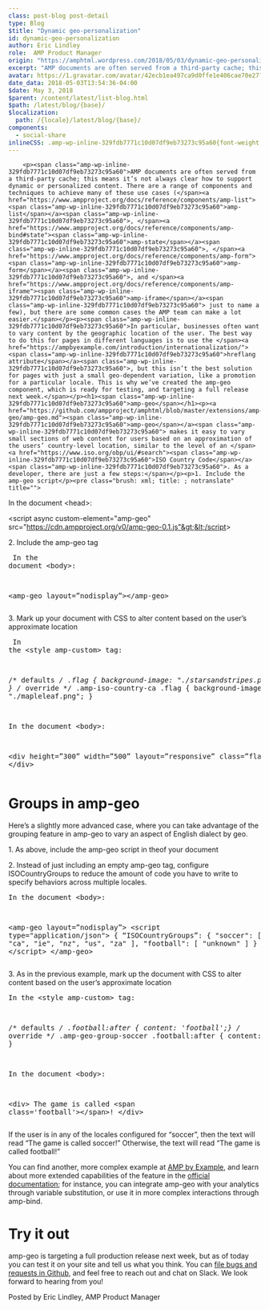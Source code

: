 ```yaml
---
class: post-blog post-detail
type: Blog
$title: "Dynamic geo-personalization"
id: dynamic-geo-personalization
author: Eric Lindley
role:  AMP Product Manager
origin: "https://amphtml.wordpress.com/2018/05/03/dynamic-geo-personalization/amp/"
excerpt: "AMP documents are often served from a third-party cache; this means it’s not always clear how to support dynamic or personalized content. There are a range of components and techniques to achieve many of these use cases (amp-list, amp-state, amp-form, and amp-iframe just to name a few), but there are some common cases the AMP [&#8230;]"
avatar: https://1.gravatar.com/avatar/42ecb1ea497ca9d0ffe1e406cae70e27?s=96&d=identicon&r=G
date_data: 2018-05-03T13:54:36-04:00
$date: May 3, 2018
$parent: /content/latest/list-blog.html
$path: /latest/blog/{base}/
$localization:
  path: /{locale}/latest/blog/{base}/
components:
  - social-share
inlineCSS: .amp-wp-inline-329fdb7771c10d07df9eb73273c95a60{font-weight:400;}
---
```


<div class="amp-wp-article-content">

		<p><span class="amp-wp-inline-329fdb7771c10d07df9eb73273c95a60">AMP documents are often served from a third-party cache; this means it’s not always clear how to support dynamic or personalized content. There are a range of components and techniques to achieve many of these use cases (</span><a href="https://www.ampproject.org/docs/reference/components/amp-list"><span class="amp-wp-inline-329fdb7771c10d07df9eb73273c95a60">amp-list</span></a><span class="amp-wp-inline-329fdb7771c10d07df9eb73273c95a60">, </span><a href="https://www.ampproject.org/docs/reference/components/amp-bind#state"><span class="amp-wp-inline-329fdb7771c10d07df9eb73273c95a60">amp-state</span></a><span class="amp-wp-inline-329fdb7771c10d07df9eb73273c95a60">, </span><a href="https://www.ampproject.org/docs/reference/components/amp-form"><span class="amp-wp-inline-329fdb7771c10d07df9eb73273c95a60">amp-form</span></a><span class="amp-wp-inline-329fdb7771c10d07df9eb73273c95a60">, and </span><a href="https://www.ampproject.org/docs/reference/components/amp-iframe"><span class="amp-wp-inline-329fdb7771c10d07df9eb73273c95a60">amp-iframe</span></a><span class="amp-wp-inline-329fdb7771c10d07df9eb73273c95a60"> just to name a few), but there are some common cases the AMP team can make a lot easier.</span></p><p><span class="amp-wp-inline-329fdb7771c10d07df9eb73273c95a60">In particular, businesses often want to vary content by the geographic location of the user. The best way to do this for pages in different languages is to use the </span><a href="https://ampbyexample.com/introduction/internationalization/"><span class="amp-wp-inline-329fdb7771c10d07df9eb73273c95a60">hreflang attribute</span></a><span class="amp-wp-inline-329fdb7771c10d07df9eb73273c95a60">, but this isn’t the best solution for pages with just a small geo-dependent variation, like a promotion for a particular locale. This is why we’ve created the amp-geo component, which is ready for testing, and targeting a full release next week.</span></p><h1><span class="amp-wp-inline-329fdb7771c10d07df9eb73273c95a60">amp-geo</span></h1><p><a href="https://github.com/ampproject/amphtml/blob/master/extensions/amp-geo/amp-geo.md"><span class="amp-wp-inline-329fdb7771c10d07df9eb73273c95a60">amp-geo</span></a><span class="amp-wp-inline-329fdb7771c10d07df9eb73273c95a60"> makes it easy to vary small sections of web content for users based on an approximation of the users’ country-level location, similar to the level of an </span><a href="https://www.iso.org/obp/ui/#search"><span class="amp-wp-inline-329fdb7771c10d07df9eb73273c95a60">ISO Country Code</span></a><span class="amp-wp-inline-329fdb7771c10d07df9eb73273c95a60">. As a developer, there are just a few steps:</span></p><p>1. Include the amp-geo script</p><pre class="brush: xml; title: ; notranslate" title="">
In the document &lt;head&gt;:

&lt;script async custom-element="amp-geo" src="https://cdn.ampproject.org/v0/amp-geo-0.1.js"&gt;&lt;/script&gt;
</pre><p>2. Include the amp-geo tag</p><pre class="brush: xml; title: ; notranslate" title="">
In the document &lt;body&gt;:

&lt;amp-geo layout=”nodisplay”&gt;&lt;/amp-geo&gt;
</pre><p>3. Mark up your document with CSS to alter content based on the user’s approximate location</p><pre class="brush: xml; title: ; notranslate" title="">
In the &lt;style amp-custom&gt; tag:

/* defaults */
.flag { background-image: "./starsandstripes.png"; }
/* override */
.amp-iso-country-ca .flag { background-image: "./mapleleaf.png"; }


In the document &lt;body&gt;:

&lt;div height=”300” width=”500” layout=”responsive” class=”flag”&gt;
&lt;/div&gt;
</pre><h1></h1><h1><span class="amp-wp-inline-329fdb7771c10d07df9eb73273c95a60">Groups in amp-geo</span></h1><p><span class="amp-wp-inline-329fdb7771c10d07df9eb73273c95a60">Here’s a slightly more advanced case, where you can take advantage of the grouping feature in amp-geo to vary an aspect of English dialect by geo.</span></p><p><span class="amp-wp-inline-329fdb7771c10d07df9eb73273c95a60">1. As above, include the amp-geo script in theof your document</span></p><p><span class="amp-wp-inline-329fdb7771c10d07df9eb73273c95a60">2. Instead of just including an empty amp-geo tag, configure ISOCountryGroups to reduce the amount of code you have to write to specify behaviors across multiple locales.</span></p><pre class="brush: xml; title: ; notranslate" title="">
In the document &lt;body&gt;:

&lt;amp-geo layout=”nodisplay”&gt;
  &lt;script type="application/json"&gt;
  {
    “ISOCountryGroups”: {
      "soccer": [ "au", "ca", "ie", "nz", "us", "za" ],
      "football": [ "unknown" ]
    }
  }
  &lt;/script&gt;
&lt;/amp-geo&gt;
</pre><p><span class="amp-wp-inline-329fdb7771c10d07df9eb73273c95a60">3. As in the previous example, mark up the document with CSS to alter content based on the user’s approximate location</span></p><pre class="brush: xml; title: ; notranslate" title="">
In the &lt;style amp-custom&gt; tag:

/* defaults */
.football:after { content: 'football';}
/* override */
.amp-geo-group-soccer .football:after { content: 'soccer' }


In the document &lt;body&gt;:

&lt;div&gt;
The game is called &lt;span class='football'&gt;&lt;/span&gt;!
&lt;/div&gt;
</pre><p><span class="amp-wp-inline-329fdb7771c10d07df9eb73273c95a60">If the user is in any of the locales configured for “soccer”, then the text will read “The game is called soccer!” Otherwise, the text will read “The game is called football!”</span></p><p><span class="amp-wp-inline-329fdb7771c10d07df9eb73273c95a60">You can find another, more complex example at </span><a href="https://ampbyexample.com/components/amp-geo/"><span class="amp-wp-inline-329fdb7771c10d07df9eb73273c95a60">AMP by Example</span></a><span class="amp-wp-inline-329fdb7771c10d07df9eb73273c95a60">, and learn about more extended capabilities of the feature in the </span><a href="https://www.ampproject.org/docs/reference/components/amp-geo"><span class="amp-wp-inline-329fdb7771c10d07df9eb73273c95a60">official documentation</span></a><span class="amp-wp-inline-329fdb7771c10d07df9eb73273c95a60">; for instance, you can integrate amp-geo with your analytics through variable substitution, or use it in more complex interactions through amp-bind.</span></p><h1><span class="amp-wp-inline-329fdb7771c10d07df9eb73273c95a60">Try it out</span></h1><p><span class="amp-wp-inline-329fdb7771c10d07df9eb73273c95a60">amp-geo is targeting a full production release next week, but as of today you can test it on your site and tell us what you think. You can </span><a href="https://github.com/ampproject/amphtml/issues/new"><span class="amp-wp-inline-329fdb7771c10d07df9eb73273c95a60">file bugs and requests in Github</span></a><span class="amp-wp-inline-329fdb7771c10d07df9eb73273c95a60">, and feel free to reach out and chat on Slack. We look forward to hearing from you!</span></p><p>Posted by Eric Lindley, AMP Product Manager</p>	</div>

	

</div>

